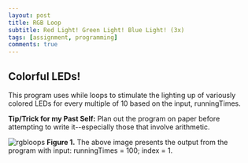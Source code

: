 ```yaml
---
layout: post
title: RGB Loop
subtitle: Red Light! Green Light! Blue Light! (3x)
tags: [assignment, programming]
comments: true
---
```


## **Colorful LEDs!**
This program uses while loops to stimulate the lighting up of variously colored LEDs for every multiple of 10 based on the input, runningTimes.

**Tip/Trick for my Past Self:** Plan out the program on paper before attempting to write it--especially those that involve arithmetic.

![rgbloops](https://amylam7.github.io/img/rgbloops.png)
**Figure 1.** The above image presents the output from the program with input: runningTimes = 100; index = 1.
